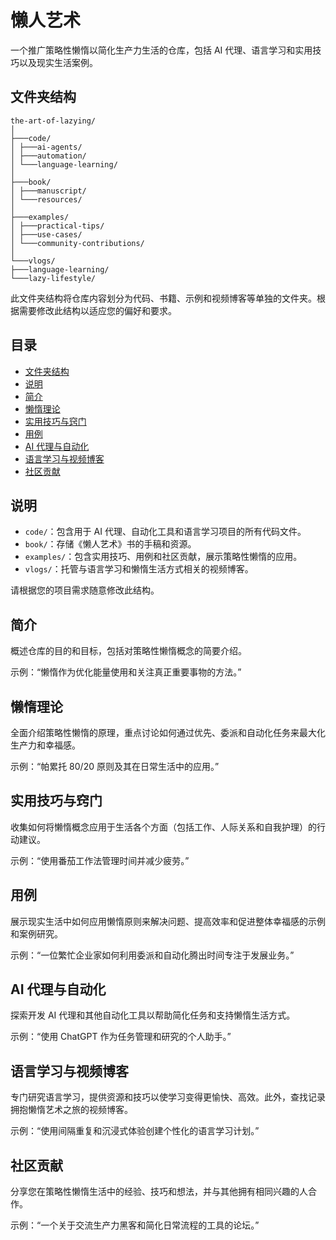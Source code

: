 # 懒人艺术

一个推广策略性懒惰以简化生产力生活的仓库，包括 AI 代理、语言学习和实用技巧以及现实生活案例。

## 文件夹结构

```
the-art-of-lazying/
│
├───code/
│ ├───ai-agents/
│ ├───automation/
│ └───language-learning/
│
├───book/
│ ├───manuscript/
│ └───resources/
│
├───examples/
│ ├───practical-tips/
│ ├───use-cases/
│ └───community-contributions/
│
└───vlogs/
├───language-learning/
└───lazy-lifestyle/
```


此文件夹结构将仓库内容划分为代码、书籍、示例和视频博客等单独的文件夹。根据需要修改此结构以适应您的偏好和要求。

## 目录

- [文件夹结构](#文件夹结构)
- [说明](#说明)
- [简介](#简介)
- [懒惰理论](#懒惰理论)
- [实用技巧与窍门](#实用技巧与窍门)
- [用例](#用例)
- [AI 代理与自动化](#ai-代理与自动化)
- [语言学习与视频博客](#语言学习与视频博客)
- [社区贡献](#社区贡献)

## 说明

- `code/`：包含用于 AI 代理、自动化工具和语言学习项目的所有代码文件。
- `book/`：存储《懒人艺术》书的手稿和资源。
- `examples/`：包含实用技巧、用例和社区贡献，展示策略性懒惰的应用。
- `vlogs/`：托管与语言学习和懒惰生活方式相关的视频博客。

请根据您的项目需求随意修改此结构。

## 简介

概述仓库的目的和目标，包括对策略性懒惰概念的简要介绍。

示例：“懒惰作为优化能量使用和关注真正重要事物的方法。”

## 懒惰理论

全面介绍策略性懒惰的原理，重点讨论如何通过优先、委派和自动化任务来最大化生产力和幸福感。

示例：“帕累托 80/20 原则及其在日常生活中的应用。”

## 实用技巧与窍门

收集如何将懒惰概念应用于生活各个方面（包括工作、人际关系和自我护理）的行动建议。

示例：“使用番茄工作法管理时间并减少疲劳。”

## 用例

展示现实生活中如何应用懒惰原则来解决问题、提高效率和促进整体幸福感的示例和案例研究。

示例：“一位繁忙企业家如何利用委派和自动化腾出时间专注于发展业务。”

## AI 代理与自动化

探索开发 AI 代理和其他自动化工具以帮助简化任务和支持懒惰生活方式。

示例：“使用 ChatGPT 作为任务管理和研究的个人助手。”

## 语言学习与视频博客

专门研究语言学习，提供资源和技巧以使学习变得更愉快、高效。此外，查找记录拥抱懒惰艺术之旅的视频博客。

示例：“使用间隔重复和沉浸式体验创建个性化的语言学习计划。”

## 社区贡献

分享您在策略性懒惰生活中的经验、技巧和想法，并与其他拥有相同兴趣的人合作。

示例：“一个关于交流生产力黑客和简化日常流程的工具的论坛。”
